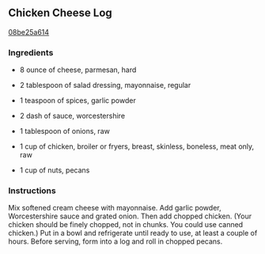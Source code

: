 ## Chicken Cheese Log

[08be25a614](http://tastykitchen.com/recipes/appetizers-and-snacks/chicken-cheese-log/)

### Ingredients

 - 8 ounce of cheese, parmesan, hard

 - 2 tablespoon of salad dressing, mayonnaise, regular

 - 1 teaspoon of spices, garlic powder

 - 2 dash of sauce, worcestershire

 - 1 tablespoon of onions, raw

 - 1 cup of chicken, broiler or fryers, breast, skinless, boneless, meat only, raw

 - 1 cup of nuts, pecans

### Instructions

Mix softened cream cheese with mayonnaise. Add garlic powder, Worcestershire sauce and grated onion. Then add chopped chicken. (Your chicken should be finely chopped, not in chunks. You could use canned chicken.) Put in a bowl and refrigerate until ready to use, at least a couple of hours. Before serving, form into a log and roll in chopped pecans.